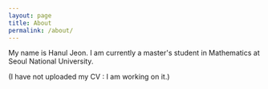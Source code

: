 ```yaml
---
layout: page
title: About
permalink: /about/
---
```


My name is Hanul Jeon. I am currently a master's student in Mathematics at Seoul National University.

(I have not uploaded my CV : I am working on it.)
